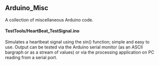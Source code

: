 ## Arduino_Misc

A collection of miscellaneous Arduino code.

#### TestTools/HeartBeat_TestSignal.ino

Simulates a heartbeat signal using the sin() function; simple and easy to use.
Output can be tested via the Arduino serial monitor (as an ASCII bargraph or as a
stream of values) or via the processing application on PC reading from a serial port.
